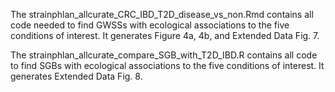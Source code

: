 The strainphlan_allcurate_CRC_IBD_T2D_disease_vs_non.Rmd contains all code needed to find GWSSs with ecological associations to the five conditions of interest. It generates Figure 4a, 4b, and Extended Data Fig. 7.

The strainphlan_allcurate_compare_SGB_with_T2D_IBD.R contains all code to find SGBs with ecological associations to the five conditions of interest. It generates Extended Data Fig. 8.

